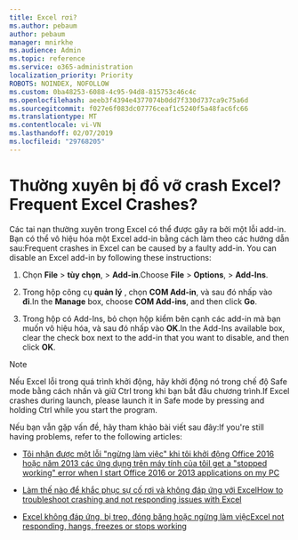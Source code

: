 ```yaml
---
title: Excel rơi?
ms.author: pebaum
author: pebaum
manager: mnirkhe
ms.audience: Admin
ms.topic: reference
ms.service: o365-administration
localization_priority: Priority
ROBOTS: NOINDEX, NOFOLLOW
ms.custom: 0ba48253-6088-4c95-94d8-815753c46c4c
ms.openlocfilehash: aeeb3f4394e4377074b0dd7f330d737ca9c75a6d
ms.sourcegitcommit: f027e6f083dc07776ceaf1c5240f5a48fac6fc66
ms.translationtype: MT
ms.contentlocale: vi-VN
ms.lasthandoff: 02/07/2019
ms.locfileid: "29768205"
---
```

# <a name="frequent-excel-crashes"></a><span data-ttu-id="eb5f7-102">Thường xuyên bị đổ vỡ crash Excel?</span><span class="sxs-lookup"><span data-stu-id="eb5f7-102">Frequent Excel Crashes?</span></span>

<span data-ttu-id="eb5f7-p101">Các tai nạn thường xuyên trong Excel có thể được gây ra bởi một lỗi add-in. Bạn có thể vô hiệu hóa một Excel add-in bằng cách làm theo các hướng dẫn sau:</span><span class="sxs-lookup"><span data-stu-id="eb5f7-p101">Frequent crashes in Excel can be caused by a faulty add-in. You can disable an Excel add-in by following these instructions:</span></span>
  
1. <span data-ttu-id="eb5f7-105">Chọn **File** \> **tùy chọn**, \> **Add-in**.</span><span class="sxs-lookup"><span data-stu-id="eb5f7-105">Choose **File** \> **Options**, \> **Add-Ins**.</span></span>
    
2. <span data-ttu-id="eb5f7-106">Trong hộp công cụ **quản lý** , chọn **COM Add-in**, và sau đó nhấp vào **đi**.</span><span class="sxs-lookup"><span data-stu-id="eb5f7-106">In the **Manage** box, choose **COM Add-ins**, and then click **Go**.</span></span>
    
3. <span data-ttu-id="eb5f7-107">Trong hộp có Add-Ins, bỏ chọn hộp kiểm bên cạnh các add-in mà bạn muốn vô hiệu hóa, và sau đó nhấp vào **OK**.</span><span class="sxs-lookup"><span data-stu-id="eb5f7-107">In the Add-Ins available box, clear the check box next to the add-in that you want to disable, and then click **OK**.</span></span>
    
> [!NOTE]
> <span data-ttu-id="eb5f7-108">Nếu Excel lỗi trong quá trình khởi động, hãy khởi động nó trong chế độ Safe mode bằng cách nhấn và giữ Ctrl trong khi bạn bắt đầu chương trình.</span><span class="sxs-lookup"><span data-stu-id="eb5f7-108">If Excel crashes during launch, please launch it in Safe mode by pressing and holding Ctrl while you start the program.</span></span> 
  
<span data-ttu-id="eb5f7-109">Nếu bạn vẫn gặp vấn đề, hãy tham khảo bài viết sau đây:</span><span class="sxs-lookup"><span data-stu-id="eb5f7-109">If you're still having problems, refer to the following articles:</span></span>
  
- [<span data-ttu-id="eb5f7-110">Tôi nhận được một lỗi "ngừng làm việc" khi tôi khởi động Office 2016 hoặc năm 2013 các ứng dụng trên máy tính của tôi</span><span class="sxs-lookup"><span data-stu-id="eb5f7-110">I get a "stopped working" error when I start Office 2016 or 2013 applications on my PC</span></span>](https://support.office.com/article/52bd7985-4e99-4a35-84c8-2d9b8301a2fa.aspx)
    
- [<span data-ttu-id="eb5f7-111">Làm thế nào để khắc phục sự cố rơi và không đáp ứng với Excel</span><span class="sxs-lookup"><span data-stu-id="eb5f7-111">How to troubleshoot crashing and not responding issues with Excel</span></span>](https://support.microsoft.com/help/2758592/how-to-troubleshoot-crashing-and-not-responding-issues-with-excel)
    
- [<span data-ttu-id="eb5f7-112">Excel không đáp ứng, bị treo, đóng băng hoặc ngừng làm việc</span><span class="sxs-lookup"><span data-stu-id="eb5f7-112">Excel not responding, hangs, freezes or stops working</span></span>](https://support.office.com/article/37e7d3c9-9e84-40bf-a805-4ca6853a1ff4.aspx)
    
